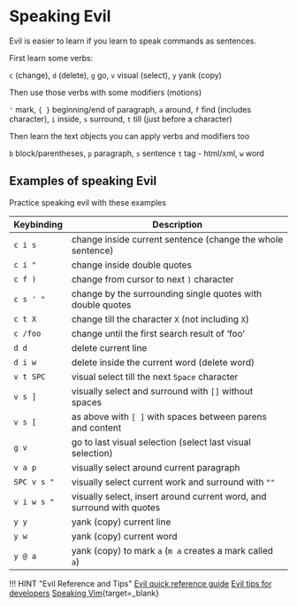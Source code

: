 # Speaking Evil

Evil is easier to learn if you learn to speak commands as sentences.

First learn some verbs:

`c` (change), `d` (delete), `g` go, `v` visual (select), `y` yank (copy)

Then use those verbs with some modifiers (motions)

`'` mark, `{ }` beginning/end of paragraph, `a` around, `f` find (includes character), `i` inside, `s` surround, `t` till (just before a character)

Then learn the text objects you can apply verbs and modifiers too

`b` block/parentheses, `p` paragraph, `s` sentence  `t` tag - html/xml, `w` word


## Examples of speaking Evil

Practice speaking evil with these examples

| Keybinding  | Description                                                           |
|-------------|-----------------------------------------------------------------------|
| `c i s`     | change inside current sentence (change the whole sentence)            |
| `c i "`     | change inside double quotes                                           |
| `c f )`     | change from cursor to next `)` character                              |
| `c s ' "`   | change by the surrounding single quotes with double quotes            |
| `c t X`     | change till the character `X` (not including `X`)                     |
| `c /foo`    | change until the first search result of ‘foo’                         |
| `d d`       | delete current line                                                   |
| `d i w`     | delete inside the current word (delete word)                          |
| `v t SPC`   | visual select till the next `Space` character                         |
| `v s ]`     | visually select and surround with `[]` without spaces                 |
| `v s [`     | as above with `[ ]` with spaces between parens and content            |
| `g v`       | go to last visual selection (select last visual selection)            |
| `v a p`     | visually select around current paragraph                              |
| `SPC v s "` | visually select current work and surround with `""`                   |
| `v i w s "` | visually select, insert around current word, and surround with quotes |
| `y y`       | yank (copy) current line                                              |
| `y w`       | yank (copy) current word                                              |
| `y @ a`     | yank (copy) to mark `a` (`m a` creates a mark called `a`)             |


!!! HINT "Evil Reference and Tips"
    [Evil quick reference guide](vim-quick-reference.md)
    [Evil tips for developers](vim-tips-for-developers.md)
    [Speaking Vim](https://stackoverflow.com/questions/1218390/what-is-your-most-productive-shortcut-with-vim/1220118#1220118){target=_blank}

